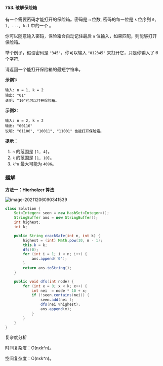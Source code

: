 #### 753. 破解保险箱

有一个需要密码才能打开的保险箱。密码是 `n` 位数, 密码的每一位是 `k` 位序列 `0, 1, ..., k-1` 中的一个 。

你可以随意输入密码，保险箱会自动记住最后 `n` 位输入，如果匹配，则能够打开保险箱。

举个例子，假设密码是 `"345"`，你可以输入 `"012345"` 来打开它，只是你输入了 6 个字符.

请返回一个能打开保险箱的最短字符串。

**示例1:**

```shell
输入: n = 1, k = 2
输出: "01"
说明: "10"也可以打开保险箱。
```

**示例2:**

```shell
输入: n = 2, k = 2
输出: "00110"
说明: "01100", "10011", "11001" 也能打开保险箱。
```

**提示：**

1. `n` 的范围是 `[1, 4]`。
2. `k` 的范围是 `[1, 10]`。
3. `k^n` 最大可能为 `4096`。

### 题解

**方法一：Hierholzer 算法**

![image-20211206090341539](http://gitlab.wsh-study.com/xp-study/LeeteCode/blob/master/数据结构/基础数据结构/图/images/破解保险箱/1.jpg)

```java
class Solution {
    Set<Integer> seen = new HashSet<Integer>();
    StringBuffer ans = new StringBuffer();
    int highest;
    int k;

    public String crackSafe(int n, int k) {
        highest = (int) Math.pow(10, n - 1);
        this.k = k;
        dfs(0);
        for (int i = 1; i < n; i++) {
            ans.append('0');
        }
        return ans.toString();
    }

    public void dfs(int node) {
        for (int x = 0; x < k; x++) {
            int nei  = node * 10 + x;
            if (!seen.contains(nei)) {
                seen.add(nei );
                dfs(nei %highest);
                ans.append(x);
            }
        }
    }
}
```

复杂度分析

时间复杂度：O(nxk^n)。

空间复杂度：O(nxk^n)。